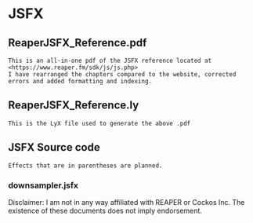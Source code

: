 # JSFX
## ReaperJSFX_Reference.pdf
    This is an all-in-one pdf of the JSFX reference located at <https://www.reaper.fm/sdk/js/js.php>
    I have rearranged the chapters compared to the website, corrected errors and added formatting and indexing.
## ReaperJSFX_Reference.ly
    This is the LyX file used to generate the above .pdf

## JSFX Source code
    Effects that are in parentheses are planned.
    
### downsampler.jsfx

Disclaimer: I am not in any way affiliated with REAPER or Cockos Inc. The existence of these documents does not imply endorsement.
